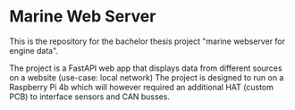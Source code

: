 # Marine Web Server
This is the repository for the bachelor thesis project "marine webserver for engine data".

The project is a FastAPI web app that displays data from different sources on a website (use-case: local network)
The project is designed to run on a Raspberry Pi 4b which will however required an additional HAT (custom PCB) to interface sensors and CAN busses.

